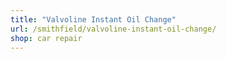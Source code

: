 ```yaml
---
title: "Valvoline Instant Oil Change"
url: /smithfield/valvoline-instant-oil-change/
shop: car repair
---
```

